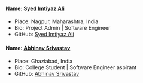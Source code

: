 #### Name: [Syed Imtiyaz Ali](https://github.com/SyedImtiyaz-1/)
- Place: Nagpur, Maharashtra, India
- Bio: Project Admin | Software Engineer 
- GitHub: [Syed Imtiyaz Ali](https://github.com/SyedImtiyaz-1/)

#### Name: [Abhinav Srivastav](https://github.com/Abhinavrajsrivastav)
- Place: Ghaziabad, India
- Bio: College Student | Software Engineer aspirant
- GitHub: [Abhinav Srivastav](https://github.com/Abhinavrajsrivastav)
